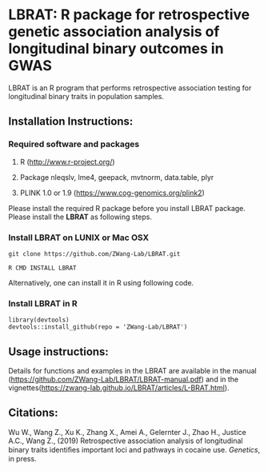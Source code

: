 # LBRAT: R package for retrospective genetic association analysis of longitudinal binary outcomes in GWAS

LBRAT is an R program that performs retrospective association testing for longitudinal binary traits in population samples. 


## Installation Instructions:

### Required software and packages

1. R (http://www.r-project.org/)
  
2. Package nleqslv, lme4, geepack, mvtnorm, data.table, plyr
  
3. PLINK 1.0 or 1.9 (https://www.cog-genomics.org/plink2)

Please install the required R package before you install LBRAT package. Please install the **LBRAT** as following steps.


### Install LBRAT on LUNIX or Mac OSX

```
git clone https://github.com/ZWang-Lab/LBRAT.git

R CMD INSTALL LBRAT

```
Alternatively, one can install it in R using following code.
### Install LBRAT in R
```
library(devtools)
devtools::install_github(repo = 'ZWang-Lab/LBRAT')

```

## Usage instructions:

Details for functions and examples in the LBRAT are available in the manual (https://github.com/ZWang-Lab/LBRAT/LBRAT-manual.pdf) and in the vignettes(https://zwang-lab.github.io/LBRAT/articles/L-BRAT.html).

## Citations:

Wu W., Wang Z., Xu K., Zhang X., Amei A., Gelernter J., Zhao H., Justice A.C., Wang Z., (2019) Retrospective association analysis of longitudinal binary traits identiﬁes important loci and pathways in cocaine use. _Genetics_, in press.